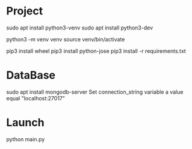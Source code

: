 # Project
sudo apt install python3-venv
sudo apt install python3-dev

python3 -m venv venv
source venv/bin/activate

pip3 install wheel
pip3 install python-jose
pip3 install -r requirements.txt

# DataBase
sudo apt install mongodb-server
Set connection_string variable a value equal "localhost:27017"

# Launch
python main.py